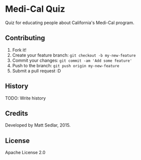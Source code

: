# Medi-Cal Quiz

Quiz for educating people about California's Medi-Cal program.

## Contributing

1. Fork it!
2. Create your feature branch: `git checkout -b my-new-feature`
3. Commit your changes: `git commit -am 'Add some feature'`
4. Push to the branch: `git push origin my-new-feature`
5. Submit a pull request :D

## History

TODO: Write history

## Credits

Developed by Matt Sedlar, 2015.

## License

Apache License 2.0
